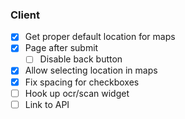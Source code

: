 ### Client
- [x] Get proper default location for maps
- [x] Page after submit
    - [ ] Disable back button
- [x] Allow selecting location in maps
- [x] Fix spacing for checkboxes
- [ ] Hook up ocr/scan widget
- [ ] Link to API
